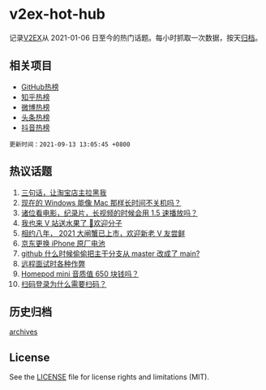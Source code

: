 # v2ex-hot-hub

 记录[V2EX](https://www.v2ex.com/)从 2021-01-06 日至今的热门话题。每小时抓取一次数据，按天[归档](archives)。
 
 ## 相关项目

- [GitHub热榜](https://github.com/lonnyzhang423/github-hot-hub)
- [知乎热榜](https://github.com/lonnyzhang423/zhihu-hot-hub)
- [微博热榜](https://github.com/lonnyzhang423/weibo-hot-hub)
- [头条热榜](https://github.com/lonnyzhang423/toutiao-hot-hub)
- [抖音热榜](https://github.com/lonnyzhang423/douyin-hot-hub)


 `更新时间：2021-09-13 13:05:45 +0800`

## 热议话题

1. [三句话，让淘宝店主拉黑我](https://www.v2ex.com/t/801368)
1. [现在的 Windows 能像 Mac 那样长时间不关机吗？](https://www.v2ex.com/t/801417)
1. [诸位看电影，纪录片，长视频的时候会用 1.5 速播放吗？](https://www.v2ex.com/t/801352)
1. [我也来 V 站送水果了 👏欢迎分子](https://www.v2ex.com/t/801496)
1. [相约八年， 2021 大闸蟹已上市，欢迎新老 V 友尝鲜](https://www.v2ex.com/t/801452)
1. [京东更换 iPhone 原厂电池](https://www.v2ex.com/t/801369)
1. [github 什么时候偷偷把主干分支从 master 改成了 main?](https://www.v2ex.com/t/801415)
1. [远程面试时各种作弊](https://www.v2ex.com/t/801363)
1. [Homepod mini 音质值 650 块钱吗？](https://www.v2ex.com/t/801366)
1. [扫码登录为什么需要扫码？](https://www.v2ex.com/t/801479)

## 历史归档

[archives](archives)

## License

See the [LICENSE](LICENSE) file for license rights and limitations (MIT).

